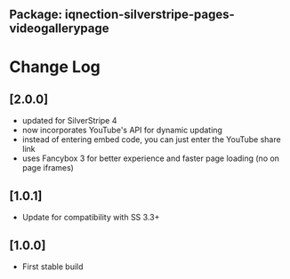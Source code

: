 ## Package: iqnection-silverstripe-pages-videogallerypage
# Change Log


## [2.0.0]
- updated for SilverStripe 4
- now incorporates YouTube's API for dynamic updating
- instead of entering embed code, you can just enter the YouTube share link
- uses Fancybox 3 for better experience and faster page loading (no on page iframes)

## [1.0.1]
- Update for compatibility with SS 3.3+

## [1.0.0]
- First stable build
